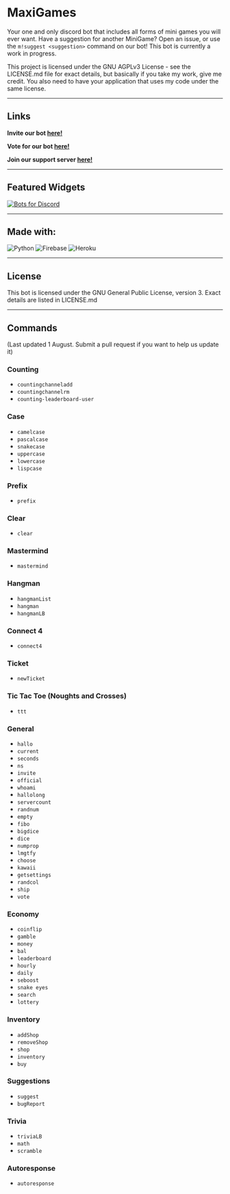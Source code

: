 # MaxiGames

Your one and only discord bot that includes all forms of mini games you will ever want. Have a suggestion for another MiniGame? Open an issue, or use the `m!suggest <suggestion>` command on our bot! This bot is currently a work in progress.

This project is licensed under the GNU AGPLv3 License - see the LICENSE.md file for exact details, but basically if you take my work, give me credit. You also need to have your application that uses my code under the same license.

---

## Links

**Invite our bot <a href="https://discord.com/api/oauth2/authorize?client_id=863419048041381920&permissions=261188091120&scope=bot%20applications.commands">here!</a>**

**Vote for our bot <a href="https://top.gg/bot/863419048041381920/vote"> here!</a>**

**Join our support server <a href="https://discord.gg/BNm87Cvdx3">here!</a>**

---

## Featured Widgets

[![Bots for Discord](https://discords.com/bots/api/bot/863419048041381920/widget)](https://discords.com/bots/bots/863419048041381920)

---

## Made with:
![Python](https://img.shields.io/badge/python-3670A0?style=for-the-badge&logo=python&logoColor=ffdd54) ![Firebase](https://img.shields.io/badge/firebase-%23039BE5.svg?style=for-the-badge&logo=firebase) ![Heroku](https://img.shields.io/badge/heroku-%23430098.svg?style=for-the-badge&logo=heroku&logoColor=white)

---

## License
This bot is licensed under the GNU General Public License, version 3.
Exact details are listed in LICENSE.md

---

## Commands 
(Last updated 1 August. Submit a pull request if you want to help us update it)

### Counting

- `countingchanneladd`
- `countingchannelrm`
- `counting-leaderboard-user`

### Case

- `camelcase`
- `pascalcase`
- `snakecase`
- `uppercase`
- `lowercase`
- `lispcase`

### Prefix

- `prefix`

### Clear

- `clear`

### Mastermind

- `mastermind`

### Hangman

- `hangmanList`
- `hangman`
- `hangmanLB`

### Connect 4

- `connect4`

### Ticket

- `newTicket`

### Tic Tac Toe (Noughts and Crosses)

- `ttt`

### General

- `hallo`
- `current`
- `seconds`
- `ns`
- `invite`
- `official`
- `whoami`
- `hallolong`
- `servercount`
- `randnum`
- `empty`
- `fibo`
- `bigdice`
- `dice`
- `numprop`
- `lmgtfy`
- `choose`
- `kawaii`
- `getsettings`
- `randcol`
- `ship`
- `vote`

### Economy

- `coinflip`
- `gamble`
- `money`
- `bal`
- `leaderboard`
- `hourly`
- `daily`
- `seboost`
- `snake eyes`
- `search`
- `lottery`

### Inventory

- `addShop`
- `removeShop`
- `shop`
- `inventory`
- `buy`

### Suggestions

- `suggest`
- `bugReport`

### Trivia

- `triviaLB`
- `math`
- `scramble`

### Autoresponse

- `autoresponse`
